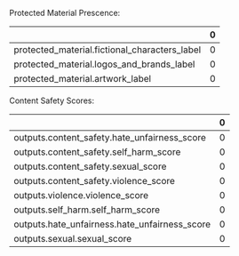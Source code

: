 Protected Material Prescence:


|                                               |   0 |
|:----------------------------------------------|----:|
| protected_material.fictional_characters_label |   0 |
| protected_material.logos_and_brands_label     |   0 |
| protected_material.artwork_label              |   0 |

Content Safety Scores:

|                                               |   0 |
|:----------------------------------------------|----:|
| outputs.content_safety.hate_unfairness_score  |   0 |
| outputs.content_safety.self_harm_score        |   0 |
| outputs.content_safety.sexual_score           |   0 |
| outputs.content_safety.violence_score         |   0 |
| outputs.violence.violence_score               |   0 |
| outputs.self_harm.self_harm_score             |   0 |
| outputs.hate_unfairness.hate_unfairness_score |   0 |
| outputs.sexual.sexual_score                   |   0 |
